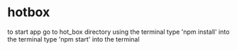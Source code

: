 # hotbox

to start app go to hot_box directory using the terminal
type 'npm install' into the terminal
type 'npm start' into the terminal

